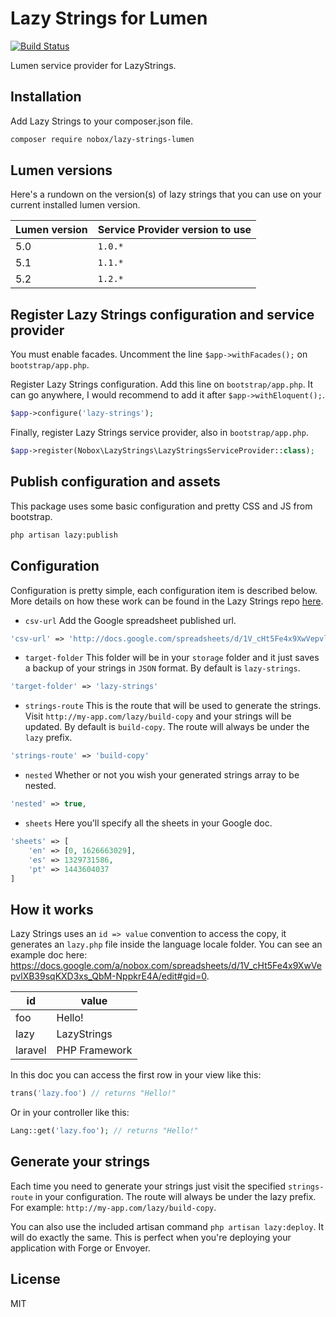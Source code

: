 # Lazy Strings for Lumen
[![Build Status](https://travis-ci.org/Nobox/lazy-strings-lumen.svg?branch=1.2)](https://travis-ci.org/Nobox/lazy-strings-lumen)

Lumen service provider for LazyStrings.

## Installation
Add Lazy Strings to your composer.json file.

```bash
composer require nobox/lazy-strings-lumen
```

## Lumen versions
Here's a rundown on the version(s) of lazy strings that you can use on your current installed lumen version.

| Lumen version       | Service Provider version to use    |
| ------------------- | ---------------------------------- |
| 5.0                 | `1.0.*`                            |
| 5.1                 | `1.1.*`                            |
| 5.2                 | `1.2.*`                            |

## Register Lazy Strings configuration and service provider
You must enable facades. Uncomment the line `$app->withFacades();` on `bootstrap/app.php`.

Register Lazy Strings configuration. Add this line on `bootstrap/app.php`. It can go anywhere, I would recommend to add it after `$app->withEloquent();`.
```php
$app->configure('lazy-strings');
```

Finally, register Lazy Strings service provider, also in `bootstrap/app.php`.
```php
$app->register(Nobox\LazyStrings\LazyStringsServiceProvider::class);
```

## Publish configuration and assets
This package uses some basic configuration and pretty CSS and JS from bootstrap.
```bash
php artisan lazy:publish
```

## Configuration
Configuration is pretty simple, each configuration item is described below. More details on how these work can be found in the Lazy Strings repo [here](https://github.com/Nobox/Lazy-Strings).

- `csv-url` Add the Google spreadsheet published url.
```php
'csv-url' => 'http://docs.google.com/spreadsheets/d/1V_cHt5Fe4x9XwVepvlXB39sqKXD3xs_QbM-NppkrE4A/export?format=csv'
```

- `target-folder` This folder will be in your `storage` folder and it just saves a backup of your strings in `JSON` format. By default is `lazy-strings`.
```php
'target-folder' => 'lazy-strings'
```

- `strings-route` This is the route that will be used to generate the strings. Visit `http://my-app.com/lazy/build-copy` and your strings will be updated. By default is `build-copy`. The route will always be under the `lazy` prefix.
```php
'strings-route' => 'build-copy'
```

- `nested` Whether or not you wish your generated strings array to be nested.
```php
'nested' => true,
```

- `sheets` Here you'll specify all the sheets in your Google doc.
```php
'sheets' => [
    'en' => [0, 1626663029],
    'es' => 1329731586,
    'pt' => 1443604037
]
```

## How it works
Lazy Strings uses an `id => value` convention to access the copy, it generates an `lazy.php` file inside the language locale folder. You can see an example doc here: https://docs.google.com/a/nobox.com/spreadsheets/d/1V_cHt5Fe4x9XwVepvlXB39sqKXD3xs_QbM-NppkrE4A/edit#gid=0.

| id            | value         |
| ------------- | ------------- |
| foo           | Hello!        |
| lazy          | LazyStrings   |
| laravel       | PHP Framework |

In this doc you can access the first row in your view like this:
```php
trans('lazy.foo') // returns "Hello!"
```

Or in your controller like this:
```php
Lang::get('lazy.foo'); // returns "Hello!"
```

## Generate your strings
Each time you need to generate your strings just visit the specified `strings-route` in your configuration. The route will always be under the lazy prefix. For example: `http://my-app.com/lazy/build-copy`.

You can also use the included artisan command `php artisan lazy:deploy`. It will do exactly the same. This is perfect when you're deploying your application with Forge or Envoyer.

## License
MIT
